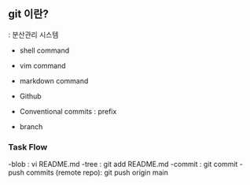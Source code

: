 ## git 이란?
: 분산관리 시스템

- shell command
- vim command
- markdown command

- Github

- Conventional commits : prefix
- branch 

### Task Flow

-blob : vi README.md
-tree : git add README.md
-commit : git commit
-push commits (remote repo): git push origin main
